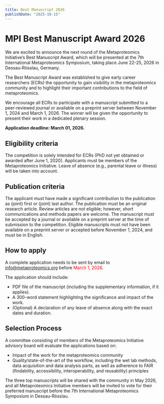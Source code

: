 ```yaml
---
title: Best Manuscript 2026
publishDate: "2025-10-15"
---
```


# MPI Best Manuscript Award 2026
We are excited to announce the next round of the Metaproteomics Initiative’s Best Manuscript Award, which will be presented at the 7th International Metaproteomics Symposium, taking place June 22-25, 2026 in Dessau-Rösslau, Germany.

The Best Manuscript Award was established to give early career researchers (ECRs) the opportunity to gain visibility in the metaproteomics community and to highlight their important contributions to the field of metaproteomics.

We encourage all ECRs to participate with a manuscript submitted to a peer-reviewed journal or available on a preprint server between November 1, 2024 and March 1, 2026.  The winner will be given the opportunity to present their work in a dedicated plenary session. 

**Application deadline: March 01, 2026.**

## Eligibility criteria
The competition is solely intended for ECRs (PhD not yet obtained or awarded after June 1, 2020). Applicants must be members of the Metaproteomics Initiative. Leave of absence (e.g., parental leave or illness) will be taken into account.

## Publication criteria
The applicant must have made a significant contribution to the publication as (joint) first or (joint) last author. The publication must be an original research article. Review articles are not eligible; however, short communications and methods papers are welcome. The manuscript must be accepted by a journal or available on a preprint server at the time of submission to the competition. Eligible manuscripts must not have been available on a preprint server or accepted before November 1, 2024, and must be in English.

## How to apply
A complete application needs to be sent by email to info@metaproteomics.org before <span style="color: red;">March 1, 2026</span>.

The application should include:
* PDF file of the manuscript (including the supplementary information, if it applies).
* A 300-word statement highlighting the significance and impact of the work.
* (Optional) A declaration of any leave of absence along with the exact dates and duration.

## Selection Process
A committee consisting of members of the Metaproteomics Initiative advisory board will evaluate the applications based on:

* Impact of the work for the metaproteomics community
* Quality/state-of-the-art of the workflow, including the wet lab methods, data acquisition and data analysis parts, as well as adherence to FAIR (findability, accessibility, interoperability, and reusability) principles

The three top manuscripts will be shared with the community in May 2026, and all Metaproteomics Initiative members will be invited to vote for their preferred manuscript before the 7th International Metaproteomics Symposium in Dessau-Rösslau.
